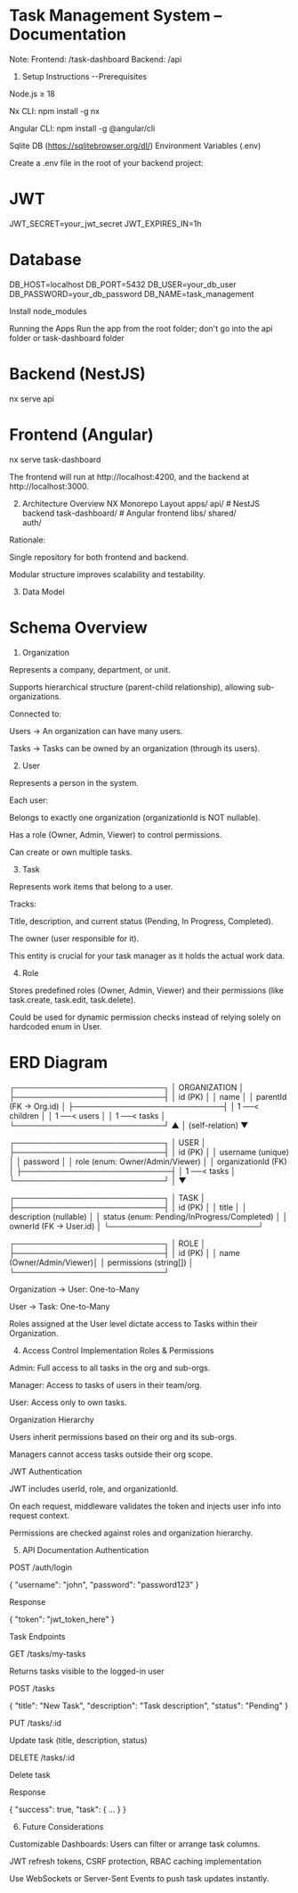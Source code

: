# Task Management System – Documentation
Note: 
Frontend: /task-dashboard
Backend: /api

1. Setup Instructions
   --Prerequisites

Node.js ≥ 18

Nx CLI: npm install -g nx

Angular CLI: npm install -g @angular/cli

Sqlite DB (https://sqlitebrowser.org/dl/)
Environment Variables (.env)

Create a .env file in the root of your backend project:

# JWT

JWT_SECRET=your_jwt_secret
JWT_EXPIRES_IN=1h

# Database

DB_HOST=localhost
DB_PORT=5432
DB_USER=your_db_user
DB_PASSWORD=your_db_password
DB_NAME=task_management

Install node_modules

Running the Apps
Run the app from the root folder; don't go into the api folder or task-dashboard folder

# Backend (NestJS)

nx serve api

# Frontend (Angular)

nx serve task-dashboard

The frontend will run at http://localhost:4200, and the backend at http://localhost:3000.

2. Architecture Overview
   NX Monorepo Layout
   apps/
   api/ # NestJS backend
   task-dashboard/ # Angular frontend
   libs/
   shared/  
    auth/

Rationale:

Single repository for both frontend and backend.

Modular structure improves scalability and testability.

3. Data Model

# Schema Overview

1. Organization

Represents a company, department, or unit.

Supports hierarchical structure (parent-child relationship), allowing sub-organizations.

Connected to:

Users → An organization can have many users.

Tasks → Tasks can be owned by an organization (through its users).

2. User

Represents a person in the system.

Each user:

Belongs to exactly one organization (organizationId is NOT nullable).

Has a role (Owner, Admin, Viewer) to control permissions.

Can create or own multiple tasks.

3. Task

Represents work items that belong to a user.

Tracks:

Title, description, and current status (Pending, In Progress, Completed).

The owner (user responsible for it).

This entity is crucial for your task manager as it holds the actual work data.

4. Role

Stores predefined roles (Owner, Admin, Viewer) and their permissions (like task.create, task.edit, task.delete).

Could be used for dynamic permission checks instead of relying solely on hardcoded enum in User.

# ERD Diagram

┌───────────────────────────┐
│ ORGANIZATION │
├───────────────────────────┤
│ id (PK) │
│ name │
│ parentId (FK → Org.id) │
├───────────────────────────┤
│ 1 ──< children │
│ 1 ──< users │
│ 1 ──< tasks │
└───────────────────────────┘
▲
│ (self-relation)
▼

┌───────────────────────────┐
│ USER │
├───────────────────────────┤
│ id (PK) │
│ username (unique) │
│ password │
│ role (enum: Owner/Admin/Viewer) │
│ organizationId (FK) │
├───────────────────────────┤
│ 1 ──< tasks │
└───────────────────────────┘
│
▼

┌───────────────────────────┐
│ TASK │
├───────────────────────────┤
│ id (PK) │
│ title │
│ description (nullable) │
│ status (enum: Pending/InProgress/Completed) │
│ ownerId (FK → User.id) │
└───────────────────────────┘

┌───────────────────────────┐
│ ROLE │
├───────────────────────────┤
│ id (PK) │
│ name (Owner/Admin/Viewer)│
│ permissions (string[]) │
└───────────────────────────┘

Organization → User: One-to-Many

User → Task: One-to-Many

Roles assigned at the User level dictate access to Tasks within their Organization.

4. Access Control Implementation
   Roles & Permissions

Admin: Full access to all tasks in the org and sub-orgs.

Manager: Access to tasks of users in their team/org.

User: Access only to own tasks.

Organization Hierarchy

Users inherit permissions based on their org and its sub-orgs.

Managers cannot access tasks outside their org scope.

JWT Authentication

JWT includes userId, role, and organizationId.

On each request, middleware validates the token and injects user info into request context.

Permissions are checked against roles and organization hierarchy.

5. API Documentation
   Authentication

POST /auth/login

{
"username": "john",
"password": "password123"
}

Response

{
"token": "jwt_token_here"
}

Task Endpoints

GET /tasks/my-tasks

Returns tasks visible to the logged-in user

POST /tasks

{
"title": "New Task",
"description": "Task description",
"status": "Pending"
}

PUT /tasks/:id

Update task (title, description, status)

DELETE /tasks/:id

Delete task

Response

{
"success": true,
"task": { ... }
}

6. Future Considerations

Customizable Dashboards: Users can filter or arrange task columns.

JWT refresh tokens, CSRF protection, RBAC caching implementation

Use WebSockets or Server-Sent Events to push task updates instantly.
